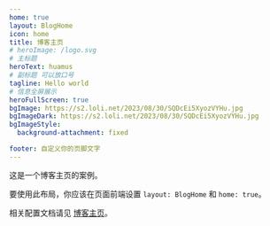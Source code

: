 ```yaml
---
home: true
layout: BlogHome
icon: home
title: 博客主页
# heroImage: /logo.svg
# 主标题
heroText: huamus
# 副标题 可以放口号
tagline: Hello world
# 信息全屏展示
heroFullScreen: true
bgImage: https://s2.loli.net/2023/08/30/SQDcEi5XyozVYHu.jpg
bgImageDark: https://s2.loli.net/2023/08/30/SQDcEi5XyozVYHu.jpg
bgImageStyle:
  background-attachment: fixed

footer: 自定义你的页脚文字
---
```


这是一个博客主页的案例。

要使用此布局，你应该在页面前端设置 `layout: BlogHome` 和 `home: true`。

相关配置文档请见 [博客主页](https://theme-hope.vuejs.press/zh/guide/blog/home/)。

